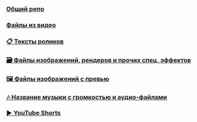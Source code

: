 ### [Общий репо](https://github.com/YouContent/YouContent)
### [Файлы из видео](https://github.com/YouContent/files)
### [📋 Тексты роликов](https://github.com/YouContent/text)
### [🗃 Файлы изображений, рендеров и прочих спец. эффектов](https://github.com/YouContent/render)
### [🖼 Файлы изображений с превью](https://github.com/YouContent/preview)
### [🎶 Название музыки с громкостью и аудио-файлами](https://github.com/YouContent/audio)
### [▶ YouTube Shorts](https://github.com/YouContent/shorts)
